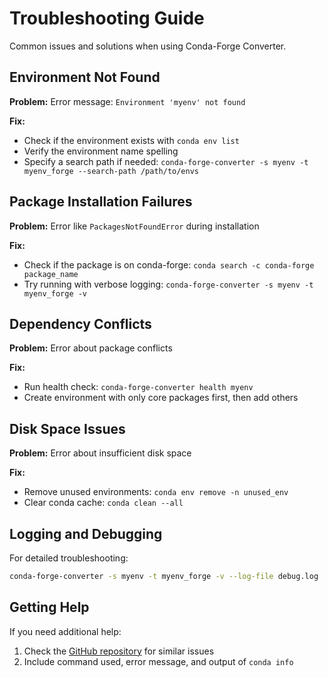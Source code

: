 # Troubleshooting Guide

Common issues and solutions when using Conda-Forge Converter.

## Environment Not Found

**Problem:** Error message: `Environment 'myenv' not found`

**Fix:**

- Check if the environment exists with `conda env list`
- Verify the environment name spelling
- Specify a search path if needed: `conda-forge-converter -s myenv -t myenv_forge --search-path /path/to/envs`

## Package Installation Failures

**Problem:** Error like `PackagesNotFoundError` during installation

**Fix:**

- Check if the package is on conda-forge: `conda search -c conda-forge package_name`
- Try running with verbose logging: `conda-forge-converter -s myenv -t myenv_forge -v`

## Dependency Conflicts

**Problem:** Error about package conflicts

**Fix:**

- Run health check: `conda-forge-converter health myenv`
- Create environment with only core packages first, then add others

## Disk Space Issues

**Problem:** Error about insufficient disk space

**Fix:**

- Remove unused environments: `conda env remove -n unused_env`
- Clear conda cache: `conda clean --all`

## Logging and Debugging

For detailed troubleshooting:

```bash
conda-forge-converter -s myenv -t myenv_forge -v --log-file debug.log
```

## Getting Help

If you need additional help:

1. Check the [GitHub repository](https://github.com/ricea/anaconda-to-miniconda2) for similar issues
1. Include command used, error message, and output of `conda info`
